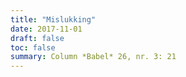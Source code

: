 ```yaml
---
title: "Mislukking"
date: 2017-11-01
draft: false
toc: false
summary: Column *Babel* 26, nr. 3: 21
---
```


